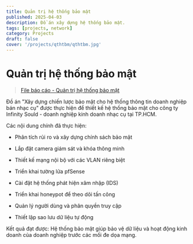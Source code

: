 ```yaml
---
title: Quản trị hệ thống bảo mật
published: 2025-04-03
description: Đồ án xây dựng hệ thống bảo mật.
tags: [projects, network]
category: Projects
draft: false
cover: '/projects/qthtbm/qthtbm.jpg'
---
```


# Quản trị hệ thống bảo mật

> [File báo cáo - Quản trị hệ thống bảo mật](/public/projects/qthtbm/BaoCaoBMHTTTCuoiKi.pdf)

Đồ án "Xây dựng chiến lược bảo mật cho hệ thống thông tin doanh nghiệp bán nhạc cụ" được thực hiện để thiết kế hệ thống bảo mật cho công ty Infinity Sould - doanh nghiệp kinh doanh nhạc cụ tại TP.HCM.

Các nội dung chính đã thực hiện:

* Phân tích rủi ro và xây dựng chính sách bảo mật

* Lắp đặt camera giám sát và khóa thông minh

* Thiết kế mạng nội bộ với các VLAN riêng biệt

* Triển khai tường lửa pfSense

* Cài đặt hệ thống phát hiện xâm nhập (IDS)

* Triển khai honeypot để theo dõi tấn công

* Quản lý người dùng và phân quyền truy cập

* Thiết lập sao lưu dữ liệu tự động

Kết quả đạt được:
Hệ thống bảo mật giúp bảo vệ dữ liệu và hoạt động kinh doanh của doanh nghiệp trước các mối đe dọa mạng.
